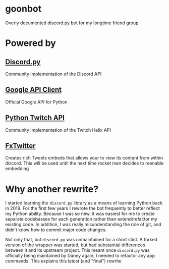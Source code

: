 #  goonbot
Overly documented discord.py bot for my longtime friend group

# Powered by
## [Discord.py](https://github.com/Rapptz/discord.py)
Community implementation of the Discord API

## [Google API Client](https://github.com/googleapis/google-api-python-client)
Official Google API for Python

## [Python Twitch API](https://github.com/Teekeks/pyTwitchAPI)
Community implementation of the Twitch Helix API

## [FxTwitter](https://github.com/FixTweet/FxTwitter)
Creates rich Tweets embeds that allows your to view its content from within discord. This will be used until the next time rocket man decides to reenable embedding

# Why another rewrite?
I started learning the `discord.py` library as a means of learning Python back in 2019. For the first few years I rewrote the bot frequently to better reflect my Python ability. Because I was so new, it was easiest for me to create separate codebasses for each generation rather than extend/refactor my existing code. In addition, I was really misunderstanding the role of git, and didn't know how to commit major code changes.

Not only that, but `discord.py` was unmaintained for a short stint. A forked version of the wrapper was started, but had substantial differences between it and its upstream project. This meant once `discord.py` was officially being maintained by Danny again, I needed to refactor any app commands. This explains this latest (and "final") rewrite